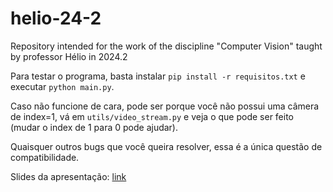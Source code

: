 # helio-24-2
Repository intended for the work of the discipline "Computer Vision" taught by professor Hélio in 2024.2

Para testar o programa, basta instalar `pip install -r requisitos.txt` e executar `python main.py`.

Caso não funcione de cara, pode ser porque você não possui uma câmera de index=1, vá em `utils/video_stream.py` e veja o que pode ser feito (mudar o index de 1 para 0 pode ajudar).

Quaisquer outros bugs que você queira resolver, essa é a única questão de compatibilidade.

Slides da apresentação: [link](https://docs.google.com/presentation/d/1VCCOvzOLNf1yOytl5cuiUQDlIbFhyCQIjWK5moI7Oi8/edit?usp=sharing)
